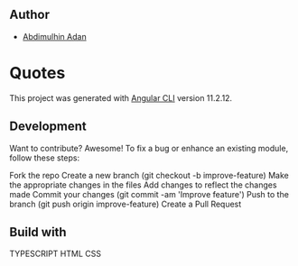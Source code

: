 ## Author
- [Abdimulhin Adan](https://github.com/AbdimulhinYussuf3675)
# Quotes

This project was generated with [Angular CLI](https://github.com/angular/angular-cli) version 11.2.12.

## Development 

Want to contribute? Awesome! To fix a bug or enhance an existing module, follow these steps:

Fork the repo
Create a new branch (git checkout -b improve-feature)
Make the appropriate changes in the files
Add changes to reflect the changes made
Commit your changes (git commit -am 'Improve feature')
Push to the branch (git push origin improve-feature)
Create a Pull Request

## Build with
TYPESCRIPT
HTML
CSS

